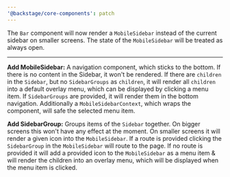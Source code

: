 ```yaml
---
'@backstage/core-components': patch
---
```


The `Bar` component will now render a `MobileSidebar` instead of the current sidebar on smaller screens. The state of the `MobileSidebar` will be treated as always open.

---

**Add MobileSidebar:** A navigation component, which sticks to the bottom. If there is no content in the Sidebar, it won't be rendered. If there are `children ` in the `Sidebar`, but no `SidebarGroups` as `children`, it will render all `children` into a default overlay menu, which can be displayed by clicking a menu item. If `SidebarGroups` are provided, it will render them in the bottom navigation. Additionally a `MobileSidebarContext`, which wraps the component, will safe the selected menu item.

**Add SidebarGroup:** Groups items of the `Sidebar` together. On bigger screens this won't have any effect at the moment. On smaller screens it will render a given icon into the `MobileSidebar`. If a route is provided clicking the `SidebarGroup` in the `MobileSidebar` will route to the page. If no route is provided it will add a provided icon to the `MobileSidebar` as a menu item & will render the children into an overlay menu, which will be displayed when the menu item is clicked.
